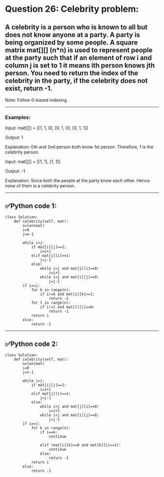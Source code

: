 # Question 26: Celebrity problem:

## A celebrity is a person who is known to all but does not know anyone at a party. A party is being organized by some people. A square matrix mat[][] (n*n) is used to represent people at the party such that if an element of row i and column j is set to 1 it means ith person knows jth person. You need to return the index of the celebrity in the party, if the celebrity does not exist, return -1.
Note: Follow 0-based indexing.

---
### Examples:

Input: mat[][] = [[1, 1, 0], [0, 1, 0], [0, 1, 1]]

Output: 1

Explanation: 0th and 2nd person both know 1st person. Therefore, 1 is the celebrity person. 

Input: mat[][] = [[1, 1], [1, 1]]

Output: -1

Explanation: Since both the people at the party know each other. Hence none of them is a celebrity person.

---
## ✅Python code 1:

```
class Solution:
    def celebrity(self, mat):
        n=len(mat)
        i=0
        j=n-1
        
        while i<j:
            if mat[i][j]==1:
                i=i+1
            elif mat[j][i]==1:
                j=j-1
            else:
                while i<j and mat[j][i]==0:
                    i=i+1
                while i<j and mat[i][j]==0:
                    j=j-1
        if i==j:
            for k in range(n):
                if i!=k and mat[i][k]==1:
                    return -1
            for l in range(n):
                if i!=l and mat[l][i]==0:
                    return -1
            return i
        else:
            return -1
```

---
## ✅Python code 2:

```
class Solution:
    def celebrity(self, mat):
        n=len(mat)
        i=0
        j=n-1
        
        while i<j:
            if mat[i][j]==1:
                i=i+1
            elif mat[j][i]==1:
                j=j-1
            else:
                while i<j and mat[j][i]==0:
                    i=i+1
                while i<j and mat[i][j]==0:
                    j=j-1
        if i==j:
            for k in range(n):
                if i==k:
                    continue
                
                elif (mat[i][k]==0 and mat[k][i]==1):
                    continue
                else:
                    return -1
            return i
        else:
            return -1
